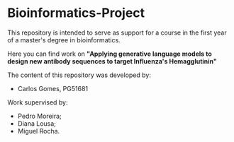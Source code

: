 # Bioinformatics-Project
This repository is intended to serve as support for a course in the first year of a master's degree in bioinformatics.

Here you can find work on **"Applying generative language models to design new antibody sequences to target Influenza's Hemagglutinin"**

The content of this repository was developed by: 
- Carlos Gomes, PG51681


Work supervised by: 
- Pedro Moreira; 
- Diana Lousa;
- Miguel Rocha.
